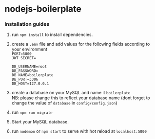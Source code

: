 # nodejs-boilerplate

<h3> Installation guides </h3>

1. run `npm install` to install dependencies.<br>

2. create a `.env` file and add values for the following fields according to your environment <br>
    `PORT=5000` <br>
    `JWT_SECRET=`

    `DB_USERNAME=root` <br>
    `DB_PASSWORD=` <br>
    `DB_NAME=boilerplate` <br>
    `DB_PORT=3306` <br>
    `DB_HOST=127.0.0.1` <br>

3. create a database on your MySQL and name it `boilerplate` <br>
    NB: please change this to reflect your database name (dont forget to change the value of `database` in `config/config.json`)<br>

4. run `npm run migrate` <br>

5. Start your MySQL database.

6. run `nodemon` or `npm start` to serve with hot reload at `localhost:5000`

